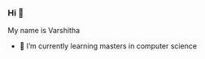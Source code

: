 ### Hi  👋
 My name is Varshitha 
- 🌱 I’m currently learning masters in computer science

<!--
**Varshitha-11/Varshitha-11** is a ✨ _special_ ✨ repository because its `README.md` (this file) appears on your GitHub profile.

Here are some ideas to get you started:

- My name is Varshitha 
- 🌱 I’m currently learning masters in computer science


